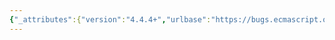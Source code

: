 ```yaml
---
{"_attributes":{"version":"4.4.4+","urlbase":"https://bugs.ecmascript.org/","maintainer":"dherman@mozilla.com"},"bug":{"bug_id":2711,"creation_ts":"2014-04-22 08:22:00 -0700","short_desc":"Editorial nit-picks near links in rev 23","delta_ts":"2014-05-06 16:34:43 -0700","product":"Draft for 6th Edition","component":"editorial issue","version":"Rev 23: April 5, 2014 Draft","rep_platform":"All","op_sys":"All","bug_status":"RESOLVED","resolution":"FIXED","priority":"Normal","bug_severity":"enhancement","everconfirmed":true,"reporter":{"uid":"jorendorff","name":"Jason Orendorff"},"assigned_to":{"uid":"allen","name":"Allen Wirfs-Brock"},"long_desc":[{"commentid":7867,"comment_count":0,"who":{"uid":"jorendorff","name":"Jason Orendorff"},"bug_when":"2014-04-22 08:22:45 -0700","thetext":"I noticed these because punctuation and spacing oddities around links confuses the script. Here are a few cases:\n\n7.4 \"Operations on Iterator Objects\":\n  Missing space before parens. \"See Commmon Iteration Interfaces(25.1).\"\n\n14.4.11 \"Static Semantics: ReferencesSuper\":\n  Misplaced comma. \"See also: 14.1.16, ,14.2.12 14.3.6.\"\n\n15.2.0.13 \"Static Semantics: VarDeclaredNames\":\n  Double period at end of \"see also\" list.\n\n26.3.2.1 \"Reflect.Loader.prototype\":\n  Missing close paren. \"%LoaderPrototype% object (26.3.3.\"\n\nAnnex C:\n  Missing space before parens. \"function name(12.5.4).\"."},{"commentid":7874,"comment_count":1,"who":{"uid":"allen","name":"Allen Wirfs-Brock"},"bug_when":"2014-04-22 09:34:58 -0700","thetext":"fixed in rev24 editor's draft"},{"commentid":8177,"comment_count":2,"who":{"uid":"allen","name":"Allen Wirfs-Brock"},"bug_when":"2014-05-06 16:34:43 -0700","thetext":"fixed in rev24"}]}}
---
```

